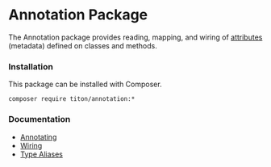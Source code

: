 # Annotation Package #

The Annotation package provides reading, mapping, and wiring of [attributes](http://docs.hhvm.com/manual/en/hack.attributes.php) (metadata) defined on classes and methods.

### Installation ###

This package can be installed with Composer.

```shell
composer require titon/annotation:*
```

### Documentation ###

* [Annotating](annotating.md)
* [Wiring](wiring.md)
* [Type Aliases](types.md)
